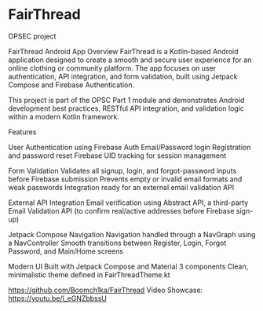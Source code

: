 # FairThread
OPSEC project

FairThread Android App Overview
FairThread is a Kotlin-based Android application designed to create a smooth and secure user experience for an online clothing or community platform. The app focuses on user authentication, API integration, and form validation, built using Jetpack Compose and Firebase Authentication.

This project is part of the OPSC Part 1 module and demonstrates Android development best practices, RESTful API integration, and validation logic within a modern Kotlin framework.

Features

User Authentication using Firebase Auth
Email/Password login
Registration and password reset
Firebase UID tracking for session management

Form Validation
Validates all signup, login, and forgot-password inputs before Firebase submission
Prevents empty or invalid email formats and weak passwords
Integration ready for an external email validation API

External API Integration
Email verification using Abstract API, a third-party Email Validation API (to confirm real/active addresses before Firebase sign-up)

Jetpack Compose Navigation
Navigation handled through a NavGraph using a NavController
Smooth transitions between Register, Login, Forgot Password, and Main/Home screens

Modern UI
Built with Jetpack Compose and Material 3 components
Clean, minimalistic theme defined in FairThreadTheme.kt


https://github.com/Boomch1ka/FairThread
Video Showcase: https://youtu.be/l_eGNZbbssU
